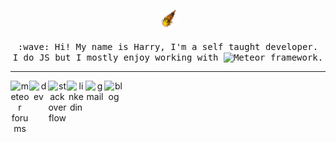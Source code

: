 <p align="center">
  <img src="./meteor.gif" width="27px">
  <br><br>
  <samp>
    :wave: Hi! My name is Harry, I'm a self taught developer.
    <br>I do JS but I mostly enjoy working with <img src='https://d14jjfgstdxsoz.cloudfront.net/assets/meteor-logo.svg' alt='Meteor' height='16'>  framework.
  </samp>
</p> 

---------

<div align="center">

<a href="https://forums.meteor.com/u/harry97" >
  <img align="left" alt="meteor forums" width="30px" src="https://cdn.jsdelivr.net/npm/simple-icons@3.0.1/icons/meteor.svg" draggable="false" />
</a>
<a href="https://dev.to/harryadel">
  <img align="left" alt="dev" width="30px" src="https://img.icons8.com/windows/32/000000/dev.png" draggable="false" />
</a>
<a href="https://stackoverflow.com/users/6688795/harry-adel">
  <img align="left" alt="stackoverflow" width="30px" src="https://cdn.jsdelivr.net/npm/simple-icons@3.0.1/icons/stackoverflow.svg" draggable="false" />
</a>
<a href="https://www.linkedin.com/in/harryadel/">
  <img align="left" alt="linkedin" width="30px" src="https://img.icons8.com/material-outlined/100/000000/linkedin.png" draggable="false" />
</a>
<a href="mailto:harryadel@gmail.com">
  <img align="left" alt="gmail" width="30px" src="https://img.icons8.com/ios-glyphs/64/000000/gmail-login.png" draggable="false" />
</a>
<a href="https://harryadel.github.io/">
  <img align="left" alt="blog" width="30px" src="https://img.icons8.com/material-rounded/100/000000/blog.png" draggable="false" />
</a>

</div>